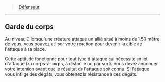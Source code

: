 ﻿---
!Generic
Id: fighter_defender_hd.md#garde-du-corps
ParentLink: fighter_defender_hd.md#défenseur
Name: Garde du corps
ParentName: Défenseur
NameLevel: 2
---
> [Défenseur](hd_fighter_defender.md)

---

## Garde du corps

Au niveau 7, lorsqu'une créature attaque un allié situé à moins de 1,50 mètre de vous, vous pouvez utiliser votre réaction pour devenir la cible de l'attaque à sa place.

Cette aptitude fonctionne pour tout type d'attaque qui nécessite un jet d'attaque (au corps-à-corps, à distance ou par sort). Vous devez annoncer votre intention avant que le résultat de l'attaque soit connu. Si l'attaque vous inflige des dégâts, vous obtenez la résistance à ces dégâts.

